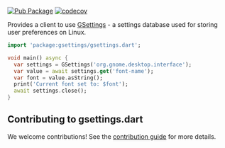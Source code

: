 [![Pub Package](https://img.shields.io/pub/v/gsettings.svg)](https://pub.dev/packages/gsettings)
[![codecov](https://codecov.io/gh/canonical/gsettings.dart/branch/main/graph/badge.svg?token=89Z2W8Z33D)](https://codecov.io/gh/canonical/gsettings.dart)

Provides a client to use [GSettings](https://developer.gnome.org/gio/stable/GSettings.html) - a settings database used for storing user preferences on Linux.

```dart
import 'package:gsettings/gsettings.dart';

void main() async {
  var settings = GSettings('org.gnome.desktop.interface');
  var value = await settings.get('font-name');
  var font = value.asString();
  print('Current font set to: $font');
  await settings.close();
}
```

## Contributing to gsettings.dart

We welcome contributions! See the [contribution guide](CONTRIBUTING.md) for more details.
